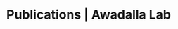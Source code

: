 ---
title: Publications | Awadalla Lab
permalink: /publications/
published: false
isPublic_b: true

publicationType_txt: journal
title_txt: Punctuated bursts in human male demography inferred from 1,244 worldwide Y-chromosome sequences.
pmid_tl: 27111036
publishDate_tdt: "2016-06-01T07:23:33.000Z"
journalTitle_txt: Nature genetics
volume_tl: 48
issue_tl: 6
doi_txt: 10.1038/ng.3559
authors_list: 
  - author_txt: Poznik GD
  - author_txt: Xue Y
  - author_txt: Mendez FL
  - author_txt: Willems TF
  - author_txt: Massaia A
  - author_txt: Wilson Sayres MA
  - author_txt: Ayub Q
  - author_txt: McCarthy SA
  - author_txt: Narechania A
  - author_txt: Kashin S
  - author_txt: Chen Y
  - author_txt: Banerjee R
  - author_txt: Rodriguez-Flores JL
  - author_txt: Cerezo M
  - author_txt: Shao H
  - author_txt: Gymrek M
  - author_txt: Malhotra A
  - author_txt: Louzada S
  - author_txt: Desalle R
  - author_txt: Ritchie GR
  - author_txt: Cerveira E
  - author_txt: Fitzgerald TW
  - author_txt: Garrison E
  - author_txt: Marcketta A
  - author_txt: Mittelman D
  - author_txt: Romanovitch M
  - author_txt: Zhang C
  - author_txt: Zheng-Bradley X
  - author_txt: Abecasis GR
  - author_txt: McCarroll SA
  - author_txt: Flicek P
  - author_txt: Underhill PA
  - author_txt: Coin L
  - author_txt: Zerbino DR
  - author_txt: Yang F
  - author_txt: Lee C
  - author_txt: Clarke L
  - author_txt: Auton A
  - author_txt: Erlich Y
  - author_txt: Handsaker RE
  - author_txt: 1000 Genomes Project Consortium.
  - author_txt: Bustamante CD
  - author_txt: Tyler-Smith C
---